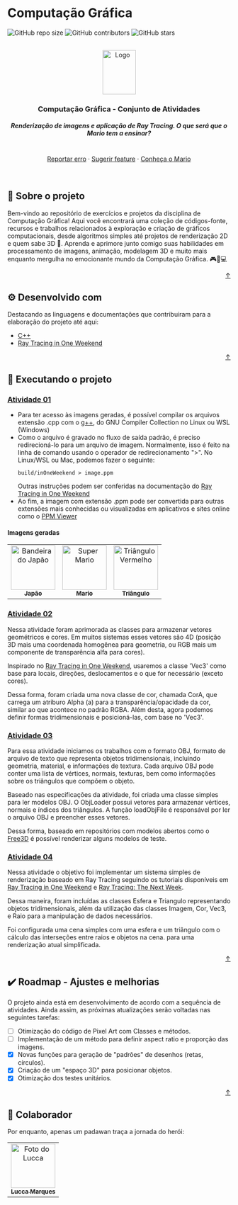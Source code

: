 <div id="top"></div>

# Computação Gráfica

<!---Shields em: https://shields.io --->

![GitHub repo size](https://img.shields.io/github/repo-size/luccamapt/cg?style=for-the-badge&label=tamanho%20do%20repo&color=ffb200)
![GitHub contributors](https://img.shields.io/github/contributors/luccamapt/cg?style=for-the-badge&label=colaboradores&color=ffb200)
![GitHub stars](https://img.shields.io/github/stars/luccamapt/cg?style=for-the-badge&label=estrelas&color=ffb200)

<!-- LOGO -->
<br />
<div align="center">
  <a href="https://github.com/luccamapt/cg">
    <img src="https://cdn.pixabay.com/photo/2021/02/11/15/40/mario-6005703_1280.png" alt="Logo" width="75" height="100">
  </a>

  <h3 align="center">Computação Gráfica - Conjunto de Atividades</h3>

  <h5> Renderização de imagens e aplicação de Ray Tracing. O que será que o Mario tem a ensinar? </h5>
    <br />
    <a href="https://github.com/luccamapt/cg/issues">Reportar erro</a>
    ·
    <a href="https://github.com/luccamapt/cg/issues">Sugerir feature</a>
    ·
    <a href="https://supermario-game.com/pt">Conheça o Mario</a>
</div>
<br />
<br />

## 📜 Sobre o projeto

Bem-vindo ao repositório de exercícios e projetos da disciplina de Computação Gráfica! Aqui você encontrará uma coleção de códigos-fonte, recursos e trabalhos relacionados à exploração e criação de gráficos computacionais, desde algoritmos simples até projetos de renderização 2D e quem sabe 3D 🤨. Aprenda e aprimore junto comigo suas habilidades em processamento de imagens, animação, modelagem 3D e muito mais enquanto mergulha no emocionante mundo da Computação Gráfica. 🎮🎨💻

<p align="right"><a href="#top">↑</a></p>

## ⚙️ Desenvolvido com

Destacando as linguagens e documentações que contribuiram para a elaboração do projeto até aqui:
* [C++](https://devdocs.io/cpp/)
* [Ray Tracing in One Weekend](https://raytracing.github.io/books/RayTracingInOneWeekend.html)

<p align="right"><a href="#top">↑</a></p>

## 🚀 Executando o projeto

### [Atividade 01](https://github.com/luccamapt/cg/tree/main/Atividades/Atividade01)

- Para ter acesso às imagens geradas, é possível compilar os arquivos extensão .cpp com o [g++](https://devdocs.io/gcc~12/), do GNU Compiler Collection no Linux ou WSL (Windows)
- Como o arquivo é gravado no fluxo de saída padrão, é preciso redirecioná-lo para um arquivo de imagem. Normalmente, isso é feito na linha de comando usando o operador de redirecionamento ">". No Linux/WSL ou Mac, podemos fazer o seguinte:
  ```
  build/inOneWeekend > image.ppm
  ```
  Outras instruções podem ser conferidas na documentação do [Ray Tracing in One Weekend](https://raytracing.github.io/books/RayTracingInOneWeekend.html)
- Ao fim, a imagem com extensão .ppm pode ser convertida para outras extensões mais conhecidas ou visualizadas em aplicativos e sites online como o [PPM Viewer](https://www.cs.rhodes.edu/welshc/COMP141_F16/ppmReader.html)

#### Imagens geradas
<table>
  <tr>
    <td align="center">
      <img src="https://github.com/luccamapt/cg/tree/main/Atividades/Atividade01/japan/japan.png" width="100px;" alt="Bandeira do Japão"/><br>
      <sub>
        <b>Japão</b>
      </sub>
    </td>
    <td align="center">
      <img src="https://github.com/luccamapt/cg/tree/main/Atividades/Atividade01/mario/mario.png" width="100px;" alt="Super Mario"/><br>
      <sub>
        <b>Mario</b>
      </sub>
    </td>
    <td align="center">
      <img src="https://github.com/luccamapt/cg/tree/main/Atividades/Atividade01/triangulo/triangulo.png" width="100px;" alt="Triângulo Vermelho"/><br>
      <sub>
        <b>Triângulo</b>
      </sub>
    </td>
  </tr>
</table>

### [Atividade 02](https://github.com/luccamapt/cg/tree/main/Atividades/Atividade02)
Nessa atividade foram aprimorada as classes para armazenar vetores geométricos e cores. Em muitos sistemas esses vetores são 4D (posição 3D mais uma coordenada homogênea para geometria, ou RGB mais um componente de transparência alfa para cores).

Inspirado no [Ray Tracing in One Weekend](https://raytracing.github.io/books/RayTracingInOneWeekend.html), usaremos a classe 'Vec3' como base para locais, direções, deslocamentos e o que for necessário (exceto cores).

Dessa forma, foram criada uma nova classe de cor, chamada CorA, que carrega um atriburo Alpha (a) para a transparência/opacidade da cor, similar ao que acontece no padrão RGBA. Além desta, agora podemos definir formas tridimensionais e posicioná-las, com base no 'Vec3'.

### [Atividade 03](https://github.com/luccamapt/cg/tree/main/Atividades/Atividade03)
Para essa atividade iniciamos os trabalhos com o formato OBJ, formato de arquivo de texto que representa objetos tridimensionais, incluindo geometria, material, e informações de textura. Cada arquivo OBJ pode conter uma lista de vértices, normais, texturas, bem como informações sobre os triângulos que compõem o objeto.

Baseado nas especificações da atividade, foi criada uma classe simples para ler modelos OBJ. O ObjLoader possui vetores para armazenar vértices, normais e índices dos triângulos. A função loadObjFile é responsável por ler o arquivo OBJ e preencher esses vetores.

Dessa forma, baseado em repositórios com modelos abertos como o [Free3D](https://free3d.com/) é possível renderizar alguns modelos de teste.


### [Atividade 04](https://github.com/luccamapt/cg/tree/main/Atividades/Atividade04)
Nessa atividade o objetivo foi implementar um sistema simples de renderização baseado em Ray Tracing seguindo os tutoriais disponíveis em [Ray Tracing in One Weekend](https://raytracing.github.io/books/RayTracingInOneWeekend.html) e [Ray Tracing: The Next Week](https://raytracing.github.io/books/RayTracingTheNextWeek.html).

Dessa maneira, foram incluídas as classes Esfera e Triangulo representando objetos tridimensionais, além da utilização das classes Imagem, Cor, Vec3, e Raio para a manipulação de dados necessários.

Foi configurada uma cena simples com uma esfera e um triângulo com o cálculo das interseções entre raios e objetos na cena. para uma renderização atual simplificada.

<p align="right"><a href="#top">↑</a></p>

## ✔️ Roadmap - Ajustes e melhorias

O projeto ainda está em desenvolvimento de acordo com a sequência de atividades. Ainda assim, as próximas atualizações serão voltadas nas seguintes tarefas:

- [ ] Otimização do código de Pixel Art com Classes e métodos.
- [ ] Implementação de um método para definir aspect ratio e proporção das imagens.
- [x] Novas funções para geração de "padrões" de desenhos (retas, círculos).
- [x] Criação de um "espaço 3D" para posicionar objetos.
- [x] Otimização dos testes unitários.

<p align="right"><a href="#top">↑</a></p>

## 🤝 Colaborador

Por enquanto, apenas um padawan traça a jornada do herói:

<table>
  <tr>
    <td align="center">
      <a href="https://github.com/luccamapt">
        <img src="https://avatars.githubusercontent.com/u/62125928" width="100px;" alt="Foto do Lucca"/><br>
        <sub>
          <b>Lucca Marques</b>
        </sub>
      </a>
    </td>
  </tr>
</table>

